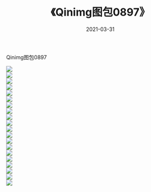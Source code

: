 ﻿---
layout: post
title:  《Qinimg图包0897》
date:   2021-03-31
img: http://imgx.orgx.ga/Qinimg图包/Qinimg图包0897/000.jpg
categories: [美女, 清纯, 唯美]
---

Qinimg图包0897

 ![](http://imgx.orgx.ga/Qinimg图包/Qinimg图包0897/001.jpg) <br>![](http://imgx.orgx.ga/Qinimg图包/Qinimg图包0897/002.jpg) <br>![](http://imgx.orgx.ga/Qinimg图包/Qinimg图包0897/003.jpg) <br>![](http://imgx.orgx.ga/Qinimg图包/Qinimg图包0897/004.jpg) <br>![](http://imgx.orgx.ga/Qinimg图包/Qinimg图包0897/005.jpg) <br>![](http://imgx.orgx.ga/Qinimg图包/Qinimg图包0897/006.jpg) <br>![](http://imgx.orgx.ga/Qinimg图包/Qinimg图包0897/007.jpg) <br>![](http://imgx.orgx.ga/Qinimg图包/Qinimg图包0897/008.jpg) <br>![](http://imgx.orgx.ga/Qinimg图包/Qinimg图包0897/009.jpg) <br>![](http://imgx.orgx.ga/Qinimg图包/Qinimg图包0897/010.jpg) <br>![](http://imgx.orgx.ga/Qinimg图包/Qinimg图包0897/011.jpg) <br>![](http://imgx.orgx.ga/Qinimg图包/Qinimg图包0897/012.jpg) <br>![](http://imgx.orgx.ga/Qinimg图包/Qinimg图包0897/013.jpg) <br>![](http://imgx.orgx.ga/Qinimg图包/Qinimg图包0897/014.jpg) <br>![](http://imgx.orgx.ga/Qinimg图包/Qinimg图包0897/015.jpg) <br>![](http://imgx.orgx.ga/Qinimg图包/Qinimg图包0897/016.jpg) <br>![](http://imgx.orgx.ga/Qinimg图包/Qinimg图包0897/017.jpg) <br>![](http://imgx.orgx.ga/Qinimg图包/Qinimg图包0897/018.jpg) <br>![](http://imgx.orgx.ga/Qinimg图包/Qinimg图包0897/019.jpg) <br>![](http://imgx.orgx.ga/Qinimg图包/Qinimg图包0897/020.jpg) <br>